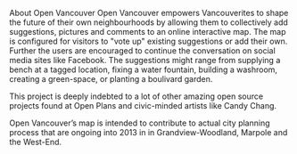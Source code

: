 About Open Vancouver
Open Vancouver empowers Vancouverites to shape the future of their own neighbourhoods by allowing them to collectively add suggestions, pictures and comments to an online interactive map.
The map is configured for visitors to "vote up" existing suggestions or add their own.
Further the users are encouraged to continue the conversation on social media sites like Facebook.
The suggestions might range from supplying a bench at a tagged location, fixing a water fountain, building a washroom, creating a green-space, or planting a boulivard garden.

This project is deeply indebted to a lot of other amazing open source projects found at Open Plans and civic-minded artists like Candy Chang.

Open Vancouver’s map is intended to contribute to actual city planning process that are ongoing into 2013 in in Grandview-Woodland, Marpole and the West-End.
